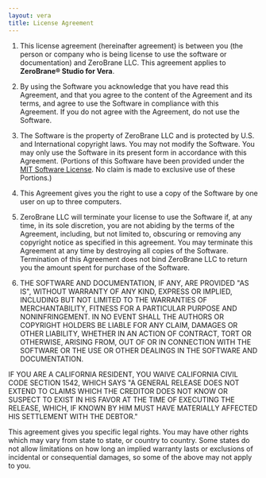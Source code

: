 ```yaml
---
layout: vera
title: License Agreement
---
```


1. This license agreement (hereinafter agreement) is between you (the person or company who is being license to use the software or documentation) and ZeroBrane LLC. This agreement applies to **ZeroBrane&reg; Studio for Vera**.

1. By using the Software you acknowledge that you have read this Agreement, and that you agree to the content of the Agreement and its terms, and agree to use the Software in compliance with this Agreement. If you do not agree with the Agreement, do not use the Software.

1. The Software is the property of ZeroBrane LLC and is protected by U.S. and International copyright laws. You may not modify the Software. You may only use the Software in its present form in accordance with this Agreement. (Portions of this Software have been provided under the [MIT Software License](http://opensource.org/licenses/MIT). No claim is made to exclusive use of these Portions.) 

1. This Agreement gives you the right to use a copy of the Software by one user on up to three computers.

1. ZeroBrane LLC will terminate your license to use the Software if, at any time, in its sole discretion, you are not abiding by the terms of the Agreement, including, but not limited to, obscuring or removing any copyright notice as specified in this agreement. You may terminate this Agreement at any time by destroying all copies of the Software. Termination of this Agreement does not bind ZeroBrane LLC to return you the amount spent for purchase of the Software.

1. THE SOFTWARE AND DOCUMENTATION, IF ANY, ARE PROVIDED "AS IS", WITHOUT WARRANTY OF ANY KIND, EXPRESS OR IMPLIED, INCLUDING BUT NOT LIMITED TO THE WARRANTIES OF MERCHANTABILITY, FITNESS FOR A PARTICULAR PURPOSE AND NONINFRINGEMENT. IN NO EVENT SHALL THE AUTHORS OR COPYRIGHT HOLDERS BE LIABLE FOR ANY CLAIM, DAMAGES OR OTHER LIABILITY, WHETHER IN AN ACTION OF CONTRACT, TORT OR OTHERWISE, ARISING FROM, OUT OF OR IN CONNECTION WITH THE SOFTWARE OR THE USE OR OTHER DEALINGS IN THE SOFTWARE AND DOCUMENTATION. 

IF YOU ARE A CALIFORNIA RESIDENT, YOU WAIVE CALIFORNIA CIVIL CODE SECTION 1542, WHICH SAYS "A GENERAL RELEASE DOES NOT EXTEND TO CLAIMS WHICH THE CREDITOR DOES NOT KNOW OR SUSPECT TO EXIST IN HIS FAVOR AT THE TIME OF EXECUTING THE RELEASE, WHICH, IF KNOWN BY HIM MUST HAVE MATERIALLY AFFECTED HIS SETTLEMENT WITH THE DEBTOR."

This agreement gives you specific legal rights. You may have other rights which may vary from state to state, or country to country. Some states do not allow limitations on how long an implied warranty lasts or exclusions of incidental or consequential damages, so some of the above may not apply to you.
